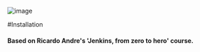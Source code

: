 ![image](https://user-images.githubusercontent.com/99705293/231302990-55732cd7-eea6-4e0c-a5ae-2859452d3721.png)


#Installation
#### Based on Ricardo Andre's 'Jenkins, from zero to hero' course.
